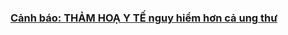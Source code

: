### [Cảnh báo: THẢM HOẠ Y TẾ nguy hiểm hơn cả ung thư](https://www.youtube.com/watch?v=uD1I4xWH7vA)








